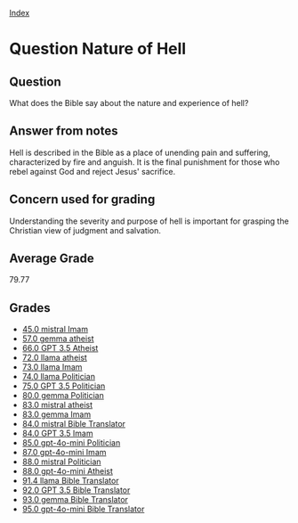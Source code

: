 
[Index](../../index.md)
# Question Nature of Hell
## Question
What does the Bible say about the nature and experience of hell?

## Answer from notes
Hell is described in the Bible as a place of unending pain and suffering, characterized by fire and anguish. It is the final punishment for those who rebel against God and reject Jesus' sacrifice.

## Concern used for grading
Understanding the severity and purpose of hell is important for grasping the Christian view of judgment and salvation.

## Average Grade
79.77

## Grades
 * [45.0 mistral Imam](../answers/mistral_Imam/Nature_of_Hell.md)
 * [57.0 gemma atheist](../answers/gemma_atheist/Nature_of_Hell.md)
 * [66.0 GPT 3.5 Atheist](../answers/GPT_3.5_Atheist/Nature_of_Hell.md)
 * [72.0 llama atheist](../answers/llama_atheist/Nature_of_Hell.md)
 * [73.0 llama Imam](../answers/llama_Imam/Nature_of_Hell.md)
 * [74.0 llama Politician](../answers/llama_Politician/Nature_of_Hell.md)
 * [75.0 GPT 3.5 Politician](../answers/GPT_3.5_Politician/Nature_of_Hell.md)
 * [80.0 gemma Politician](../answers/gemma_Politician/Nature_of_Hell.md)
 * [83.0 mistral atheist](../answers/mistral_atheist/Nature_of_Hell.md)
 * [83.0 gemma Imam](../answers/gemma_Imam/Nature_of_Hell.md)
 * [84.0 mistral Bible Translator](../answers/mistral_Bible_Translator/Nature_of_Hell.md)
 * [84.0 GPT 3.5 Imam](../answers/GPT_3.5_Imam/Nature_of_Hell.md)
 * [85.0 gpt-4o-mini Politician](../answers/gpt-4o-mini_Politician/Nature_of_Hell.md)
 * [87.0 gpt-4o-mini Imam](../answers/gpt-4o-mini_Imam/Nature_of_Hell.md)
 * [88.0 mistral Politician](../answers/mistral_Politician/Nature_of_Hell.md)
 * [88.0 gpt-4o-mini Atheist](../answers/gpt-4o-mini_Atheist/Nature_of_Hell.md)
 * [91.4 llama Bible Translator](../answers/llama_Bible_Translator/Nature_of_Hell.md)
 * [92.0 GPT 3.5 Bible Translator](../answers/GPT_3.5_Bible_Translator/Nature_of_Hell.md)
 * [93.0 gemma Bible Translator](../answers/gemma_Bible_Translator/Nature_of_Hell.md)
 * [95.0 gpt-4o-mini Bible Translator](../answers/gpt-4o-mini_Bible_Translator/Nature_of_Hell.md)
